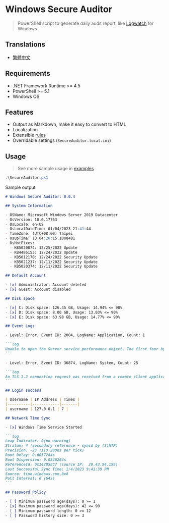 # Windows Secure Auditor

> PowerShell script to generate daily audit report, like [Logwatch](https://sourceforge.net/projects/logwatch/) for Windows

## Translations

- [繁體中文](./README.zh-TW.md)

## Requirements

- .NET Framework Runtime >= 4.5
- PowerShell >= 5.1
- Windows OS

## Features

- Output as Markdown, make it easy to convert to HTML
- Localization
- Extensible [rules](./rules/)
- Overridable settings (`SecureAuditor.local.ini`)

## Usage

> See more sample usage in [examples](./examples/)

```powershell
.\SecureAuditor.ps1
```

Sample output

````markdown
# Windows Secure Auditor: 0.0.4

## System Information

- OSName: Microsoft Windows Server 2019 Datacenter
- OsVersion: 10.0.17763
- OsLocale: en-US
- OsLocalDateTime: 01/04/2023 21:41:44
- TimeZone: (UTC+08:00) Taipei
- OsUpTime: 10.04:26:15.1008481
- OsHotFixes:
  - KB5020874: 12/25/2022 Update
  - KB4486153: 12/24/2022 Update
  - KB5012170: 12/24/2022 Security Update
  - KB5021237: 12/11/2022 Security Update
  - KB5020374: 12/11/2022 Security Update

## Default Account

- [x] Administrator: Account deleted
- [x] Guest: Account disabled

## Disk space

- [x] C: Disk space: 126.45 GB, Usage: 14.94% <= 90%
- [x] D: Disk space: 8.00 GB, Usage: 13.03% <= 90%
- [x] E: Disk space: 63.98 GB, Usage: 14.77% <= 90%

## Event Logs

- Level: Error, Event ID: 2004, LogName: Application, Count: 1

```log
Unable to open the Server service performance object. The first four bytes (DWORD) of the Data section contains the status code.
```

- Level: Error, Event ID: 36874, LogName: System, Count: 25

```log
An TLS 1.2 connection request was received from a remote client application, but none of the cipher suites supported by the client application are supported by the server. The TLS connection request has failed.
```

## Login success

| Username | IP Address | Times |
|----------|------------|-------|
| username | 127.0.0.1 | 7 |

## Network Time Sync

- [x] Windows Time Service Started

```log
Leap Indicator: 0(no warning)
Stratum: 4 (secondary reference - syncd by (S)NTP)
Precision: -23 (119.209ns per tick)
Root Delay: 0.0037284s
Root Dispersion: 0.0346264s
ReferenceId: 0x142B5EC7 (source IP:  20.43.94.199)
Last Successful Sync Time: 1/4/2023 9:41:39 PM
Source: time.windows.com,0x8 
Poll Interval: 6 (64s)
```

## Password Policy

- [ ] Minimum password age(days): 0 >= 1
- [x] Maximum password age(days): 42 <= 90
- [ ] Minimum password length: 0 >= 12
- [ ] Password history size: 0 >= 3
````
